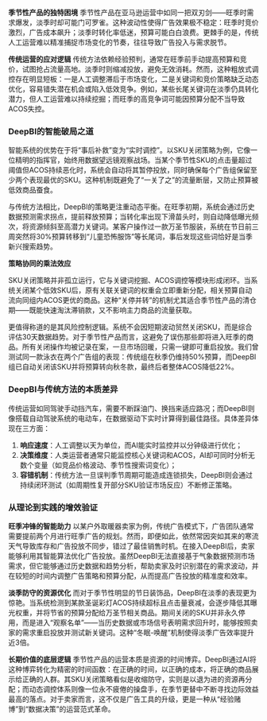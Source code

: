 **季节性产品的独特困境** 季节性产品在亚马逊运营中如同一把双刃剑——旺季时需求爆发，淡季时却可能门可罗雀。这种波动性使得广告效果极不稳定：旺季时竞价激烈，广告成本飙升；淡季时转化率低迷，预算可能白白浪费。更棘手的是，传统人工运营难以精准捕捉市场变化的节奏，往往导致广告投入与需求脱节。

**传统运营的应对逻辑** 传统方法依赖经验预判，通常在旺季前手动提高预算和竞价，试图抢占流量高地。淡季时则缩减投放，避免无效消耗。然而，这种粗放式调控存在明显短板：一是人工调整滞后于市场变化，二是关键词和竞价策略缺乏动态优化，容易错失潜在机会或陷入低效竞争。例如，某些长尾关键词在淡季仍具转化潜力，但人工运营难以持续挖掘；而旺季的高竞争词可能因预算分配不当导致ACOS失控。

### **DeepBI的智能破局之道**

智能系统的优势在于将“事后补救”变为“实时调控”。以SKU关闭策略为例，它像一位精明的指挥官，始终用数据望远镜观察战场。当某个季节性SKU的点击量超过阈值但ACOS持续恶化时，系统会自动将其暂停投放，同时确保每个广告组保留至少两个表现最优的SKU。这种机制既避免了“一关了之”的流量断层，又防止预算被低效商品蚕食。

与传统方法相比，DeepBI的策略更注重动态平衡。在旺季初期，系统会通过历史数据预测需求拐点，提前释放预算；当转化率出现下滑苗头时，则自动降低曝光频次，将资源倾斜至高潜力关键词。某客户操作过一款万圣节服装，系统在节日前三周突然将30%预算转移到“儿童恐怖服饰”等长尾词，事后发现这些词恰好是当季新兴搜索趋势。

**策略协同的乘法效应**

SKU关闭策略并非孤立运行，它与关键词挖掘、ACOS调控等模块形成闭环。当系统关闭某个低效SKU后，原有关联关键词的权重会立即重新分配，相关预算自动流向同组内ACOS更优的商品。这种“关停并转”的机制尤其适合季节性产品的清仓期——既能快速淘汰滞销款，又不影响主力商品的流量获取。

更值得称道的是其风险控制逻辑。系统不会因短期波动贸然关闭SKU，而是综合评估30天数据趋势。对于季节性产品而言，这避免了误伤那些即将进入旺季的商品。所有关闭操作均被记录在案，一旦市场回暖，只需一键即可重启投放。我们曾测试同一款泳衣在两个广告组的表现：传统组在秋季仍维持50%预算，而DeepBI组已自动关闭该SKU并将预算转向秋冬款，最终后者整体ACOS降低22%。

### **DeepBI与传统方法的本质差异**

传统运营如同驾驶手动挡汽车，需要不断踩油门、换挡来适应路况；而DeepBI则像搭载自动驾驶系统的电动车，在数据驱动下实时计算得到最佳路径。具体差异体现在三方面：

1.  **响应速度**：人工调整以天为单位，而AI能实时监控并以分钟级进行优化；
1.  **决策维度**：人类运营者通常只能监控核心关键词和ACOS，AI却可同时分析无数个变量（如竞品价格波动、季节性搜索词变化）；
1.  **容错机制**：传统方法一旦误判季节周期可能造成连锁损失，DeepBI则会通过持续闭环测试（如周期性复开部分SKU验证市场反应）不断修正策略。

### **从理论到实践的增效验证**

**旺季冲锋的智能助力** 以某户外取暖器卖家为例，传统广告模式下，广告团队通常需要提前两个月进行旺季广告的规划。然而，即便如此，依然常因突如其来的寒流天气导致库存和广告投放不同步，错过了最佳销售时机。在接入DeepBI后，卖家能够利用其智能算法优化广告投放。虽然DeepBI无法直接基于气象数据预测市场需求，但它能够通过历史数据和趋势分析，帮助卖家及时识别潜在的需求波动，并在较短的时间内调整广告策略和预算分配，从而提高广告投放的精准度和效率。

**淡季防守的资源优化** 而对于季节性明显的节日装饰品，DeepBI在淡季的表现更为惊艳。当系统检测到某款圣诞彩灯ACOS持续超标且点击量衰减，会逐步降低其曝光权重，并将节省的预算分配给万圣节相关商品。期间关闭的SKU并非永久停用，而是进入“观察名单”——当历史数据或市场信号表明需求回升时，能够按照卖家的需求重启投放并测试新关键词。这种“冬眠-唤醒”机制使得淡季广告效率提升近3倍。

**长期价值的底层逻辑** 季节性产品的运营本质是资源的时间博弈。DeepBI通过AI将这种博弈转化为精密的时间函数：在正确的时间，以正确的成本，将正确的商品展示给正确的人群。其SKU关闭策略看似是收缩防守，实则是以退为进的资源再分配；而动态调控体系则像一位永不疲倦的操盘手，在季节更替中不断寻找边际效益最高的落点。对于卖家而言，这不仅是广告工具的升级，更是一种从“经验赌博”到“数据决策”的运营范式革命。